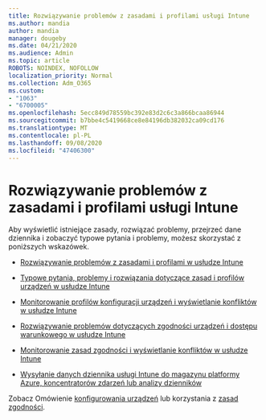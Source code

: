 ```yaml
---
title: Rozwiązywanie problemów z zasadami i profilami usługi Intune
ms.author: mandia
author: mandia
manager: dougeby
ms.date: 04/21/2020
ms.audience: Admin
ms.topic: article
ROBOTS: NOINDEX, NOFOLLOW
localization_priority: Normal
ms.collection: Adm_O365
ms.custom:
- "1063"
- "6700005"
ms.openlocfilehash: 5ecc849d78559bc392e83d2c6c3a866bcaa86944
ms.sourcegitcommit: b7bbe4c5419668ce8e84196db382032ca09cd176
ms.translationtype: MT
ms.contentlocale: pl-PL
ms.lasthandoff: 09/08/2020
ms.locfileid: "47406300"
---
```

# <a name="troubleshooting-intune-policy-and-profiles"></a>Rozwiązywanie problemów z zasadami i profilami usługi Intune

Aby wyświetlić istniejące zasady, rozwiązać problemy, przejrzeć dane dziennika i zobaczyć typowe pytania i problemy, możesz skorzystać z poniższych wskazówek.

- [Rozwiązywanie problemów z zasadami i profilami w usłudze Intune](https://docs.microsoft.com/mem/intune/configuration/troubleshoot-policies-in-microsoft-intune)

- [Typowe pytania, problemy i rozwiązania dotyczące zasad i profilów urządzeń w usłudze Intune](https://docs.microsoft.com/intune/device-profile-troubleshoot)

- [Monitorowanie profilów konfiguracji urządzeń i wyświetlanie konfliktów w usłudze Intune](https://docs.microsoft.com/intune/device-profile-monitor)

- [Rozwiązywanie problemów dotyczących zgodności urządzeń i dostępu warunkowego w usłudze Intune](https://docs.microsoft.com/intune/troubleshoot-conditional-access)

- [Monitorowanie zasad zgodności i wyświetlanie konfliktów w usłudze Intune](https://docs.microsoft.com/intune/compliance-policy-monitor)

- [Wysyłanie danych dziennika usługi Intune do magazynu platformy Azure, koncentratorów zdarzeń lub analizy dzienników](https://docs.microsoft.com/intune/review-logs-using-azure-monitor)

Zobacz Omówienie [konfigurowania urządzeń](https://docs.microsoft.com/intune/device-profiles) lub korzystania z [zasad zgodności](https://docs.microsoft.com/intune/device-compliance-get-started).